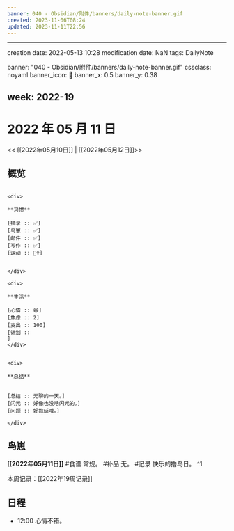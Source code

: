```yaml
---
banner: 040 - Obsidian/附件/banners/daily-note-banner.gif
created: 2023-11-06T08:24
updated: 2023-11-11T22:56
---
```


---

creation date: 2022-05-13 10:28
modification date: NaN
tags: DailyNote

banner: "040 - Obsidian/附件/banners/daily-note-banner.gif"
cssclass: noyaml
banner_icon: 💌
banner_x: 0.5
banner_y: 0.38

## week: 2022-19

# 2022 年 05 月 11 日

<< [[2022年05月10日]] | [[2022年05月12日]]>>

## 概览

```ad-flex

<div>

**习惯**

[摘录 :: ✅]
[鸟崽 :: ✅]
[邮件 :: ✅]
[写作 :: ✅]
[运动 :: 🏃‍♀️]


</div>

<div>

**生活**

[心情 :: 😄]
[焦虑 :: 2]
[支出 :: 100]
[计划 ::
]
</div>


<div>

**总结**


[总结 :: 无聊的一天。]
[闪光 :: 好像也没啥闪光的。]
[问题 :: 好拖延哦。]

</div>

```

## 鸟崽

**[[2022年05月11日]]** #食谱 常规。 #补品 无。 #记录 快乐的撸鸟日。
^1

本周记录：[[2022年19周记录]]

## 日程

- 12:00 心情不错。

